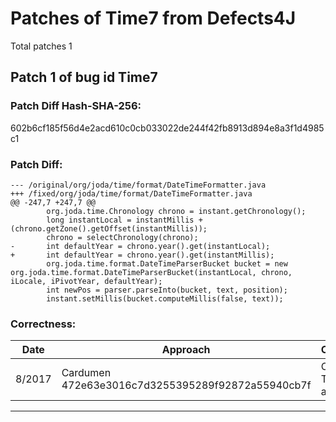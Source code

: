 
# Patches of Time7 from Defects4J 
Total patches 1
## Patch 1 of bug id Time7
### Patch Diff Hash-SHA-256:

602b6cf185f56d4e2acd610c0cb033022de244f42fb8913d894e8a3f1d4985c1

### Patch Diff:
```
--- /original/org/joda/time/format/DateTimeFormatter.java	
+++ /fixed/org/joda/time/format/DateTimeFormatter.java	
@@ -247,7 +247,7 @@
 		org.joda.time.Chronology chrono = instant.getChronology();
 		long instantLocal = instantMillis + (chrono.getZone().getOffset(instantMillis));
 		chrono = selectChronology(chrono);
-		int defaultYear = chrono.year().get(instantLocal);
+		int defaultYear = chrono.year().get(instantMillis);
 		org.joda.time.format.DateTimeParserBucket bucket = new org.joda.time.format.DateTimeParserBucket(instantLocal, chrono, iLocale, iPivotYear, defaultYear);
 		int newPos = parser.parseInto(bucket, text, position);
 		instant.setMillis(bucket.computeMillis(false, text));
```

### Correctness:
Date|Approach|Correctness
------------ | ------------ | -------------
 8/2017 | Cardumen 472e63e3016c7d3255395289f92872a55940cb7f | Original Test-suite adequate

---
